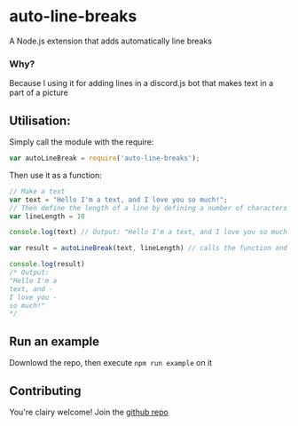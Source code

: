 # auto-line-breaks
A Node.js extension that adds automatically line breaks

### Why?
Because I using it for adding lines in a discord.js bot that makes text in a part of a picture

## Utilisation:
Simply call the module with the require:
```js
var autoLineBreak = require('auto-line-breaks');
```

Then use it as a function:
```js
// Make a text
var text = "Hello I'm a text, and I love you so much!";
// Then define the length of a line by defining a number of characters in a line
var lineLength = 10

console.log(text) // Output: "Hello I'm a text, and I love you so much!"

var result = autoLineBreak(text, lineLength) // calls the function and store in a variable

console.log(result)
/* Output:
"Hello I'm a
text, and -
I love you -
so much!"
*/
```

## Run an example
Downlowd the repo, then execute `npm run example` on it

## Contributing
You're clairy welcome! Join the [github repo](https://github.com/GreepTheSheep/auto-line-breaks)
